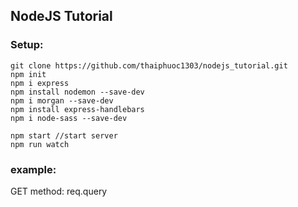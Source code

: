 ## NodeJS Tutorial

### Setup:

```console
git clone https://github.com/thaiphuoc1303/nodejs_tutorial.git
npm init
npm i express
npm install nodemon --save-dev
npm i morgan --save-dev
npm install express-handlebars
npm i node-sass --save-dev

npm start //start server
npm run watch
```
### example:

GET method: req.query
